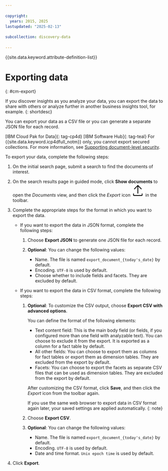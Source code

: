 ```yaml
---

copyright:
  years: 2015, 2025
lastupdated: "2025-02-13"

subcollection: discovery-data

---
```


{{site.data.keyword.attribute-definition-list}}

# Exporting data
{: #cm-export}

If you discover insights as you analyze your data, you can export the data to share with others or analyze further in another business insights tool, for example.
{: shortdesc}

You can export your data as a CSV file or you can generate a separate JSON file for each record.

[IBM Cloud Pak for Data]{: tag-cp4d} [IBM Software Hub]{: tag-teal} For {{site.data.keyword.icp4dfull_notm}} only, you cannot export secured collections. For more information, see [Supporting document-level security](/docs/discovery-data?topic=discovery-data-collection-types#configuredls).

To export your data, complete the following steps:

1.  On the initial search page, submit a search to find the documents of interest.

1.  On the search results page in guided mode, click **Show documents** to open the *Documents* view, and then click the *Export* icon ![Export icon](images/export.svg) in the toolbar.

1.  Complete the appropriate steps for the format in which you want to export the data.

    -   If you want to export the data in JSON format, complete the following steps:

        1.  Choose **Export JSON** to generate one JSON file for each record.
        1.  **Optional**: You can change the following values:

            -   Name. The file is named `export_document_{today's_date}` by default.
            -   Encoding. `UTF-8` is used by default.
            -   Choose whether to include fields and facets. They are excluded by default.

    -   If you want to export the data in CSV format, complete the following steps:

        1.  **Optional**: To customize the CSV output, choose **Export CSV with advanced options**.
        
            You can define the format of the following elements:

            -   Text content field: This is the main body field (or fields, if you configured more than one field with analyzable text). You can choose to exclude it from the export. It is exported as a column for a fact table by default.
            -   All other fields: You can choose to export them as columns for fact tables or export them as dimension tables. They are excluded from the export by default.
            -   Facets: You can choose to export the facets as separate CSV files that can be used as dimension tables. They are excluded from the export by default.

            After customizing the CSV format, click **Save**, and then click the *Export* icon from the toolbar again.

            If you use the same web browser to export data in CSV format again later, your saved settings are applied automatically.
            {: note}

        1.  Choose **Export CSV**.
        1.  **Optional**: You can change the following values:

            -   Name. The file is named `export_document_{today's_date}` by default.
            -   Encoding. `UTF-8` is used by default.
            -   Date and time format. `Unix epoch time` is used by default.

1.  Click **Export**.
